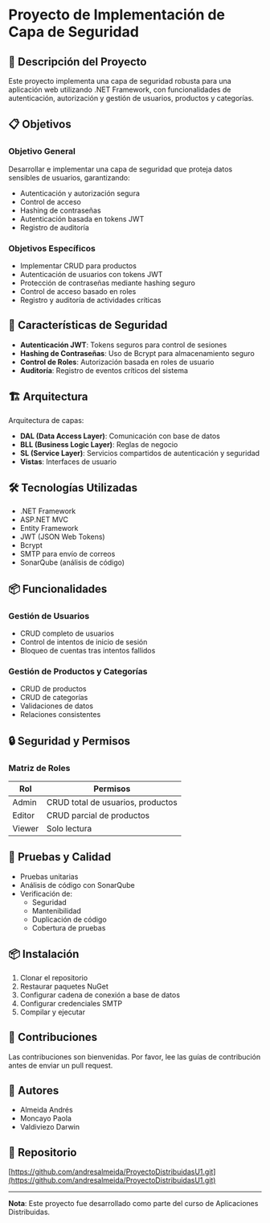 # Proyecto de Implementación de Capa de Seguridad

## 🚀 Descripción del Proyecto

Este proyecto implementa una capa de seguridad robusta para una aplicación web utilizando .NET Framework, con funcionalidades de autenticación, autorización y gestión de usuarios, productos y categorías.

## 📋 Objetivos

### Objetivo General
Desarrollar e implementar una capa de seguridad que proteja datos sensibles de usuarios, garantizando:
- Autenticación y autorización segura
- Control de acceso 
- Hashing de contraseñas
- Autenticación basada en tokens JWT
- Registro de auditoría

### Objetivos Específicos
- Implementar CRUD para productos
- Autenticación de usuarios con tokens JWT
- Protección de contraseñas mediante hashing seguro
- Control de acceso basado en roles
- Registro y auditoría de actividades críticas

## 🔐 Características de Seguridad

- **Autenticación JWT**: Tokens seguros para control de sesiones
- **Hashing de Contraseñas**: Uso de Bcrypt para almacenamiento seguro
- **Control de Roles**: Autorización basada en roles de usuario
- **Auditoría**: Registro de eventos críticos del sistema

## 🏗️ Arquitectura

Arquitectura de capas:
- **DAL (Data Access Layer)**: Comunicación con base de datos
- **BLL (Business Logic Layer)**: Reglas de negocio
- **SL (Service Layer)**: Servicios compartidos de autenticación y seguridad
- **Vistas**: Interfaces de usuario

## 🛠️ Tecnologías Utilizadas

- .NET Framework
- ASP.NET MVC
- Entity Framework
- JWT (JSON Web Tokens)
- Bcrypt
- SMTP para envío de correos
- SonarQube (análisis de código)

## 📦 Funcionalidades

### Gestión de Usuarios
- CRUD completo de usuarios
- Control de intentos de inicio de sesión
- Bloqueo de cuentas tras intentos fallidos

### Gestión de Productos y Categorías
- CRUD de productos
- CRUD de categorías
- Validaciones de datos
- Relaciones consistentes

## 🔒 Seguridad y Permisos

### Matriz de Roles
| Rol      | Permisos                           |
|----------|-------------------------------------|
| Admin    | CRUD total de usuarios, productos   |
| Editor   | CRUD parcial de productos           |
| Viewer   | Solo lectura                        |

## 🧪 Pruebas y Calidad

- Pruebas unitarias
- Análisis de código con SonarQube
- Verificación de:
  - Seguridad
  - Mantenibilidad
  - Duplicación de código
  - Cobertura de pruebas

## 📦 Instalación

1. Clonar el repositorio
2. Restaurar paquetes NuGet
3. Configurar cadena de conexión a base de datos
4. Configurar credenciales SMTP
5. Compilar y ejecutar

## 🤝 Contribuciones

Las contribuciones son bienvenidas. Por favor, lee las guías de contribución antes de enviar un pull request.

## 👥 Autores

- Almeida Andrés
- Moncayo Paola
- Valdiviezo Darwin

## 🔗 Repositorio

[https://github.com/andresalmeida/ProyectoDistribuidasU1.git](https://github.com/andresalmeida/ProyectoDistribuidasU1.git)

---

**Nota**: Este proyecto fue desarrollado como parte del curso de Aplicaciones Distribuidas.
